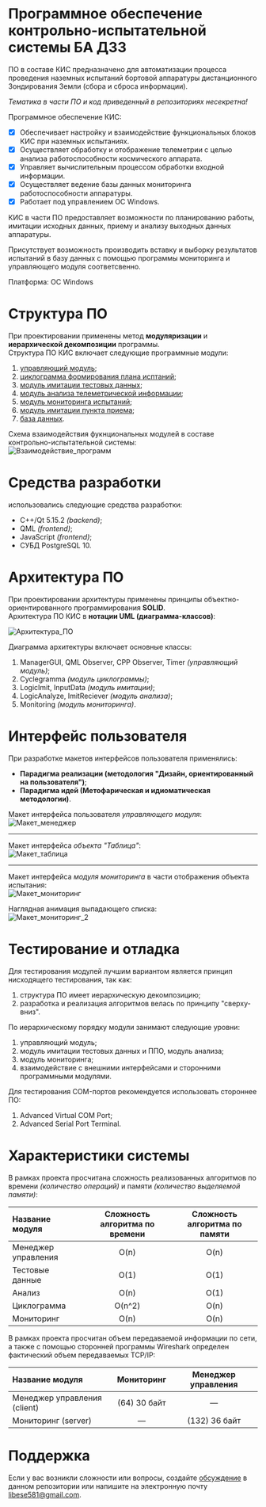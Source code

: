 # Программное обеспечение контрольно-испытательной системы БА ДЗЗ
ПО в составе КИС предназначено для автоматизации процесса проведения наземных
испытаний бортовой аппаратуры дистанционного Зондирования Земли (сбора и сброса информации).<br>

*Тематика в части ПО и код приведенный в репозиториях несекретна!*

Программное обеспечение КИС:
- [x] Обеспечивает настройку и взаимодействие функциональных блоков КИС при наземных испытаниях.
- [x] Осуществляет обработку и отображение телеметрии с целью анализа работоспособности космического аппарата.
- [x] Управляет вычислительным процессом обработки входной информации.
- [x] Осуществляет ведение базы данных мониторинга работоспособности аппаратуры.
- [x] Работает под управлением ОС Windows.

КИС в части ПО предоставляет возможности по планированию работы,
имитации исходных данных, приему и анализу выходных данных аппаратуры. <br>

Присутствует возможность производить вставку и выборку результатов
испытаний в базу данных с помощью программы мониторинга и управляющего модуля соответсвенно.<br>

Платформа: OC Windows

# Структура ПО
При проектировании применены метод **модуляризации** и **иерархической декомпозиции** программы.<br>
Структура ПО КИС включает следующие программные модули:
1. [управляющий модуль][1];
2. [циклограмма формирования плана исптаний][2];
3. [модуль имитации тестовых данных][3];
4. [модуль анализа телеметрической информации][4];
5. [модуль мониторинга испытаний][5];
6. [модуль имитации пункта приема][6];
7. [база данных][1].

Схема взаимодействия фукнциональных модулей в составе контрольно-испытательной системы:<br>
![Взаимодействие_программ](https://i.pinimg.com/originals/20/83/f4/2083f4763c768a9e1b2891e9b0f5f47a.png)

# Средства разработки
использовались следующие средства разработки:
- C++/Qt 5.15.2 *(backend)*;
- QML *(frontend)*;
- JavaScript *(frontend)*;
- СУБД PostgreSQL 10.

# Архитектура ПО
При проектировании архитектуры применены принципы объектно-ориентированного программирования **SOLID**.<br>
Архитектура ПО КИС в **нотации UML (диаграмма-классов)**:

![Архитектура_ПО](https://i.pinimg.com/originals/39/37/5d/39375dc262dadefefd306cdb99116fc0.jpg)

Диаграмма архитектуры включает основные классы: 
1) ManagerGUI, QML Observer, CPP Observer, Timer *(управляющий модуль)*;
2) Cyclegramma *(модуль циклограммы)*;
3) LogicImit, InputData *(модуль имитации)*;
4) LogicAnalyze, ImitReciever *(модуль анализа)*;
5) Monitoring *(модуль мониторинга)*.

# Интерфейс пользователя
При разработке макетов интерфейсов пользователя применялись: <br>
- **Парадигма реализации (методология "Дизайн, ориентированный на пользователя")**; 
- **Парадигма идей (Метофарическая и идиоматическая методологии)**.

Макет интерфейса пользователя *управляющего модуля*:<br>
![Макет_менеджер](https://i.pinimg.com/originals/d4/08/ed/d408ede5a07c75dbaed2fc5b9ac0dab4.png)
***
Макет интерфейса *объекта "Таблица"*:<br>
![Макет_таблица](https://i.pinimg.com/originals/ce/f6/66/cef66645cfd3174133fec2a44c3efa54.png)
***
Макет интерфейса *модуля мониторинга* в части отображения объекта испытания:<br>
![Макет_мониторинг](https://i.pinimg.com/originals/b2/fa/23/b2fa2325569c354784ca84d9a5b216f6.png)<br>

Наглядная анимация выпадающего списка:<br>
![Макет_мониторинг_2](https://i.pinimg.com/originals/1e/c8/5f/1ec85f0d52efad61d01b496b1e289651.gif)

# Тестирование и отладка
Для тестирования модулей лучшим вариантом является принцип нисходящего тестирования, так как:
1. структура ПО имеет иерархическую декомпозицию;
2. разработка и реализация алгоритмов велась по принципу "сверху-вниз".

По иерархическому порядку модули занимают следующие уровни:
1. управляющий модуль;
2. модуль имитации тестовых данных и ППО, модуль анализа;
3. модуль мониторинга;
4. взаимодействие с внешними интерфейсами и сторонними программными модулями.

Для тестирования COM-портов рекомендуется использовать стороннее ПО:
1. Advanced Virtual COM Port;
2. Advanced Serial Port Terminal.

# Характеристики системы
В рамках проекта просчитана сложность реализованных алгоритмов по времени *(количество операций)* и памяти *(количество выделяемой памяти)*:

| Название модуля | Сложность алгоритма по времени | Сложность алгоритма по памяти |
|:--------------- |:------------------------------:|:-----------------------------:|
| Менеджер управления | O(n) | O(n) |
| Тестовые данные | O(1) | O(1) |
| Анализ | O(n) | O(1) |
| Циклограмма | O(n^2) | O(n) |
| Мониторинг | O(n) | O(n) |

В рамках проекта просчитан объем передаваемой информации по сети, а также с помощью сторонней программы Wireshark определен фактический объем передаваемых TCP/IP:

| Название модуля | Мониторинг | Менеджер управления |
|:--------------- |:------------------------------:|:-----------------------------:|
| Менеджер управления (client) | (64) 30 байт | — |
| Мониторинг (server) | — | (132) 36 байт |

# Поддержка
Если у вас возникли сложности или вопросы, создайте [обсуждение][2] в данном репозитории 
или напишите на электронную почту libese581@gmail.com.

[1]: https://github.com/libra581/ProjectEquipmentTesting/tree/main/ManagerTesting
[2]: https://github.com/libra581/ProjectEquipmentTesting/tree/main/CycleGramma
[3]: https://github.com/libra581/ProjectEquipmentTesting/tree/main/InputData
[4]: https://github.com/libra581/ProjectEquipmentTesting/tree/main/AnalyzeResult
[5]: https://github.com/libra581/ProjectEquipmentTesting/tree/main/Monitoring
[6]: https://github.com/libra581/ProjectEquipmentTesting/tree/main/ImitationTrapecia
[2]: https://github.com/libra581/ProjectEquipmentTesting/issues
